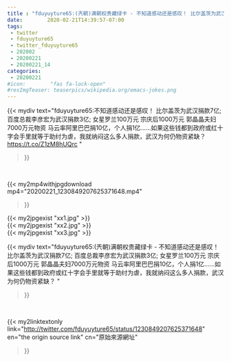 ```yaml
---
title : "fduyuyture65:(兲朝)满朝权贵藏绿卡 - 不知道感动还是感叹！ 比尔盖茨为武汉捐款7亿; 百度总裁李彦宏为武汉捐款3亿; 女星罗兰100万元 宗庆后1000万元 郭晶晶夫妇7000万元物资 马云率阿里巴巴捐10亿，个人捐1亿……如果这些钱都到政府或红十字会手里就等于助纣为虐，我就纳闷这么多人捐款，武汉为何仍物资紧缺？ "
date:        2020-02-21T14:39:57-07:00
tags:
 - twitter
 - fduyuyture65
 - twitter_fduyuyture65
 - 202002
 - 20200221
 - 20200221_14
categories:
 - 20200221
#icon:        "fas fa-lock-open"
#resImgTeaser: teaserpics/wikipedia.org/emacs-jokes.png
---
```


{{< mydiv text="fduyuyture65:不知道感动还是感叹！ 比尔盖茨为武汉捐款7亿; 百度总裁李彦宏为武汉捐款3亿; 女星罗兰100万元 宗庆后1000万元 郭晶晶夫妇7000万元物资 马云率阿里巴巴捐10亿，个人捐1亿……如果这些钱都到政府或红十字会手里就等于助纣为虐，我就纳闷这么多人捐款，武汉为何仍物资紧缺？ https://t.co/Z1zM8hUQrc "
>}}
<br>


{{< my2mp4withjpgdownload mp4="20200221_1230849207625371648.mp4"
>}}

{{< my2jpgexist "xx1.jpg" >}}<br>
{{< my2jpgexist "xx2.jpg" >}}<br>
{{< my2jpgexist "xx3.jpg" >}}<br>



{{< mydiv text="fduyuyture65:(兲朝)满朝权贵藏绿卡 - 不知道感动还是感叹！ 比尔盖茨为武汉捐款7亿; 百度总裁李彦宏为武汉捐款3亿; 女星罗兰100万元 宗庆后1000万元 郭晶晶夫妇7000万元物资 马云率阿里巴巴捐10亿，个人捐1亿……如果这些钱都到政府或红十字会手里就等于助纣为虐，我就纳闷这么多人捐款，武汉为何仍物资紧缺？ "
>}}
<br>

{{< my2linktextonly link="http://twitter.com/fduyuyture65/status/1230849207625371648"
en="the origin source link" cn="原始來源網址"
>}}


<br>

